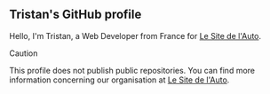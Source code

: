 ## Tristan's GitHub profile

Hello, I'm Tristan, a Web Developer from France for [Le Site de l'Auto](https://www.lesitedelauto.fr).

> [!CAUTION]
> This profile does not publish public repositories.
> You can find more information concerning our organisation at [Le Site de l'Auto](https://www.lesitedelauto.fr).
